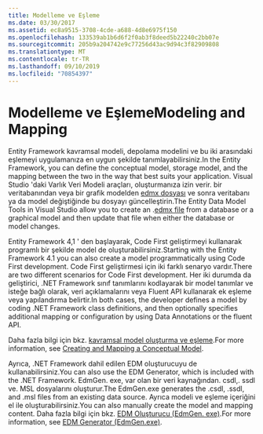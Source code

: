 ```yaml
---
title: Modelleme ve Eşleme
ms.date: 03/30/2017
ms.assetid: ec8a9515-3708-4cde-a688-4d8e6975f150
ms.openlocfilehash: 133539ab1b6d6f2f0ab3f8deed5b22240c2bb07e
ms.sourcegitcommit: 205b9a204742e9c77256d43ac9d94c3f82909808
ms.translationtype: MT
ms.contentlocale: tr-TR
ms.lasthandoff: 09/10/2019
ms.locfileid: "70854397"
---
```

# <a name="modeling-and-mapping"></a><span data-ttu-id="3783d-102">Modelleme ve Eşleme</span><span class="sxs-lookup"><span data-stu-id="3783d-102">Modeling and Mapping</span></span>
<span data-ttu-id="3783d-103">Entity Framework kavramsal modeli, depolama modelini ve bu iki arasındaki eşlemeyi uygulamanıza en uygun şekilde tanımlayabilirsiniz.</span><span class="sxs-lookup"><span data-stu-id="3783d-103">In the Entity Framework, you can define the conceptual model, storage model, and the mapping between the two in the way that best suits your application.</span></span> <span data-ttu-id="3783d-104">Visual Studio 'daki Varlık Veri Modeli araçları, oluşturmanıza izin verir. bir veritabanından veya bir grafik modelden [edmx dosyası](https://docs.microsoft.com/previous-versions/dotnet/netframework-4.0/cc982042(v=vs.100)) ve sonra veritabanı ya da model değiştiğinde bu dosyayı güncelleştirin.</span><span class="sxs-lookup"><span data-stu-id="3783d-104">The Entity Data Model Tools in Visual Studio allow you to create an .[edmx file](https://docs.microsoft.com/previous-versions/dotnet/netframework-4.0/cc982042(v=vs.100)) from a database or a graphical model and then update that file when either the database or model changes.</span></span>  
  
 <span data-ttu-id="3783d-105">Entity Framework 4,1 ' den başlayarak, Code First geliştirmeyi kullanarak programlı bir şekilde model de oluşturabilirsiniz.</span><span class="sxs-lookup"><span data-stu-id="3783d-105">Starting with the Entity Framework 4.1 you can also create a model programmatically using Code First development.</span></span> <span data-ttu-id="3783d-106">Code First geliştirmesi için iki farklı senaryo vardır.</span><span class="sxs-lookup"><span data-stu-id="3783d-106">There are two different scenarios for Code First development.</span></span> <span data-ttu-id="3783d-107">Her iki durumda da geliştirici, .NET Framework sınıf tanımlarını kodlayarak bir model tanımlar ve isteğe bağlı olarak, veri açıklamalarını veya Fluent API kullanarak ek eşleme veya yapılandırma belirtir.</span><span class="sxs-lookup"><span data-stu-id="3783d-107">In both cases, the developer defines a model by coding .NET Framework class definitions, and then optionally specifies additional mapping or configuration by using Data Annotations or the fluent API.</span></span>  
  
 <span data-ttu-id="3783d-108">Daha fazla bilgi için bkz. [kavramsal model oluşturma ve eşleme](https://go.microsoft.com/fwlink/?LinkId=235016).</span><span class="sxs-lookup"><span data-stu-id="3783d-108">For more information, see [Creating and Mapping a Conceptual Model](https://go.microsoft.com/fwlink/?LinkId=235016).</span></span>  
  
 <span data-ttu-id="3783d-109">Ayrıca, .NET Framework dahil edilen EDM oluşturucuyu de kullanabilirsiniz.</span><span class="sxs-lookup"><span data-stu-id="3783d-109">You can also use the EDM Generator, which is included with the .NET Framework.</span></span> <span data-ttu-id="3783d-110">EdmGen. exe, var olan bir veri kaynağından. csdl,. ssdl ve. MSL dosyalarını oluşturur.</span><span class="sxs-lookup"><span data-stu-id="3783d-110">The EdmGen.exe generates the .csdl, .ssdl, and .msl files from an existing data source.</span></span> <span data-ttu-id="3783d-111">Ayrıca modeli ve eşleme içeriğini el ile oluşturabilirsiniz.</span><span class="sxs-lookup"><span data-stu-id="3783d-111">You can also manually create the model and mapping content.</span></span> <span data-ttu-id="3783d-112">Daha fazla bilgi için bkz. [EDM Oluşturucu (EdmGen. exe)](edm-generator-edmgen-exe.md).</span><span class="sxs-lookup"><span data-stu-id="3783d-112">For more information, see [EDM Generator (EdmGen.exe)](edm-generator-edmgen-exe.md).</span></span>
